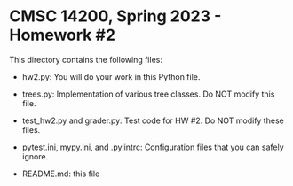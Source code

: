 # CMSC 14200, Spring 2023 - Homework #2

This directory contains the following files:

- hw2.py: You will do your work in this Python file.

- trees.py: Implementation of various tree classes. Do NOT modify this file.

- test_hw2.py and grader.py: Test code for HW #2. Do NOT modify these files.

- pytest.ini, mypy.ini, and .pylintrc: Configuration files that you can safely ignore.

- README.md: this file
